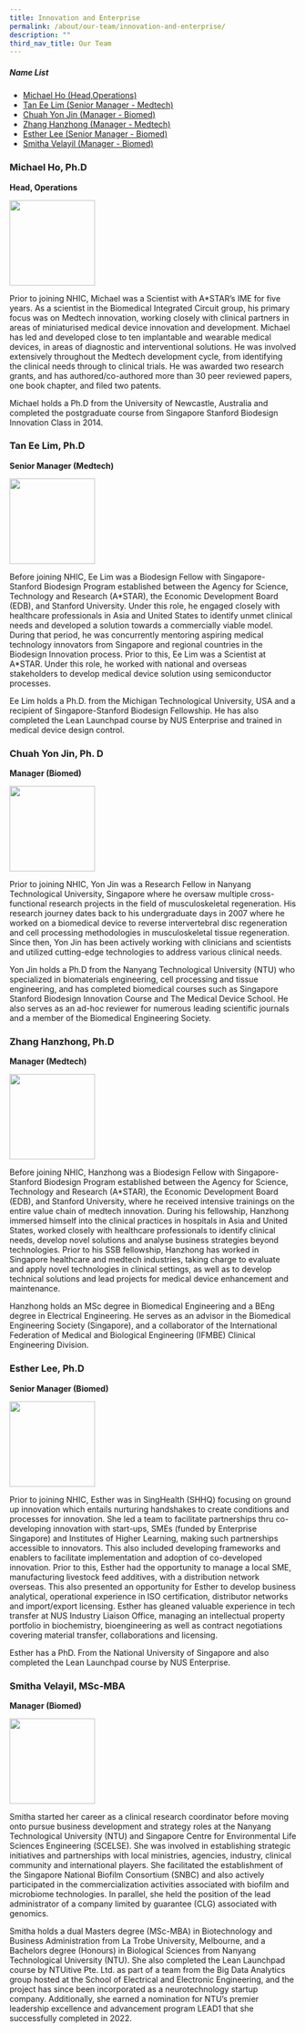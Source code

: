 ```yaml
---
title: Innovation and Enterprise
permalink: /about/our-team/innovation-and-enterprise/
description: ""
third_nav_title: Our Team
---
```

##### **Name List**  
* [Michael Ho (Head,Operations)](#MichaelHo)
* [Tan Ee Lim (Senior Manager - Medtech)](#TanEeLim)
* [Chuah Yon Jin (Manager - Biomed)](#ChuahYonJin)
* [Zhang Hanzhong (Manager - Medtech)](#ZhangHanZhong)
* [Esther Lee (Senior Manager - Biomed)](#EstherLee)
* [Smitha Velayil (Manager - Biomed)](#SmithaVelayil)

### **Michael Ho, Ph.D**  
**Head, Operations**

<img src="/images/About/Our%20Team/Innovation%20Team/michaelho.jpg" style="width:150px" name="MichaelHo">

Prior to joining NHIC, Michael was a Scientist with A\*STAR’s IME for five years. As a scientist in the Biomedical Integrated Circuit group, his primary focus was on Medtech innovation, working closely with clinical partners in areas of miniaturised medical device innovation and development. Michael has led and developed close to ten implantable and wearable medical devices, in areas of diagnostic and interventional solutions. He was involved extensively throughout the Medtech development cycle, from identifying the clinical needs through to clinical trials. He was awarded two research grants, and has authored/co-authored more than 30 peer reviewed papers, one book chapter, and filed two patents.

Michael holds a Ph.D from the University of Newcastle, Australia and completed the postgraduate course from Singapore Stanford Biodesign Innovation Class in 2014.

### **Tan Ee Lim, Ph.D**  
**Senior Manager (Medtech)**

<img src="/images/About/Our%20Team/Innovation%20Team/taneelim.jpg" style="width:150px" name="TanEeLim">

Before joining NHIC, Ee Lim was a Biodesign Fellow with Singapore-Stanford Biodesign Program established between the Agency for Science, Technology and Research (A\*STAR), the Economic Development Board (EDB), and Stanford University. Under this role, he engaged closely with healthcare professionals in Asia and United States to identify unmet clinical needs and developed a solution towards a commercially viable model. During that period, he was concurrently mentoring aspiring medical technology innovators from Singapore and regional countries in the Biodesign Innovation process. Prior to this, Ee Lim was a Scientist at A\*STAR. Under this role, he worked with national and overseas stakeholders to develop medical device solution using semiconductor processes.

Ee Lim holds a Ph.D. from the Michigan Technological University, USA and a recipient of Singapore-Stanford Biodesign Fellowship. He has also completed the Lean Launchpad course by NUS Enterprise and trained in medical device design control.

### **Chuah Yon Jin, Ph. D**  
**Manager (Biomed)**

<img src="/images/About/Our%20Team/Innovation%20Team/chuahyonjin.jpg" style="width:150px" name="Chuah">

Prior to joining NHIC, Yon Jin was a Research Fellow in Nanyang Technological University, Singapore where he oversaw multiple cross-functional research projects in the field of musculoskeletal regeneration. His research journey dates back to his undergraduate days in 2007 where he worked on a biomedical device to reverse intervertebral disc regeneration and cell processing methodologies in musculoskeletal tissue regeneration. Since then, Yon Jin has been actively working with clinicians and scientists and utilized cutting-edge technologies to address various clinical needs.

Yon Jin holds a Ph.D from the Nanyang Technological University (NTU) who specialized in biomaterials engineering, cell processing and tissue engineering, and has completed biomedical courses such as Singapore Stanford Biodesign Innovation Course and The Medical Device School. He also serves as an ad-hoc reviewer for numerous leading scientific journals and a member of the Biomedical Engineering Society.

### **Zhang Hanzhong, Ph.D**  
**Manager (Medtech)**

<img src="/images/About/Our%20Team/Innovation%20Team/zhanghanzhong.jpg" style="width:150px" name="ZhangHanZhong">

Before joining NHIC, Hanzhong was a Biodesign Fellow with Singapore-Stanford Biodesign Program established between the Agency for Science, Technology and Research (A\*STAR), the Economic Development Board (EDB), and Stanford University, where he received intensive trainings on the entire value chain of medtech innovation. During his fellowship, Hanzhong immersed himself into the clinical practices in hospitals in Asia and United States, worked closely with healthcare professionals to identify clinical needs, develop novel solutions and analyse business strategies beyond technologies. Prior to his SSB fellowship, Hanzhong has worked in Singapore healthcare and medtech industries, taking charge to evaluate and apply novel technologies in clinical settings, as well as to develop technical solutions and lead projects for medical device enhancement and maintenance.

Hanzhong holds an MSc degree in Biomedical Engineering and a BEng degree in Electrical Engineering. He serves as an advisor in the Biomedical Engineering Society (Singapore), and a collaborator of the International Federation of Medical and Biological Engineering (IFMBE) Clinical Engineering Division.

### **Esther Lee, Ph.D** 
**Senior Manager (Biomed)**

<img src="/images/About/Our%20Team/Enterprise%20Team/estherlee.jpg" style="width:150px" name="EstherLee">

Prior to joining NHIC, Esther was in SingHealth (SHHQ) focusing on ground up innovation which entails nurturing handshakes to create conditions and processes for innovation. She led a team to facilitate partnerships thru co-developing innovation with start-ups, SMEs (funded by Enterprise Singapore) and Institutes of Higher Learning, making such partnerships accessible to innovators. This also included developing frameworks and enablers to facilitate implementation and adoption of co-developed innovation. Prior to this, Esther had the opportunity to manage a local SME, manufacturing livestock feed additives, with a distribution network overseas. This also presented an opportunity for Esther to develop business analytical, operational experience in ISO certification, distributor networks and import/export licensing. Esther has gleaned valuable experience in tech transfer at NUS Industry Liaison Office, managing an intellectual property portfolio in biochemistry, bioengineering as well as contract negotiations covering material transfer, collaborations and licensing.

Esther has a PhD. From the National University of Singapore and also completed the Lean Launchpad course by NUS Enterprise.

### **Smitha Velayil, MSc-MBA**  
**Manager (Biomed)**

<img src="/images/About/Our%20Team/Enterprise%20Team/smitha%20velayil%20sunildeep.PNG" style="width:150px" name="SmithaVelayil">

Smitha started her career as a clinical research coordinator before moving onto pursue business development and strategy roles at the Nanyang Technological University (NTU) and Singapore Centre for Environmental Life Sciences Engineering (SCELSE). She was involved in establishing strategic initiatives and partnerships with local ministries, agencies, industry, clinical community and international players. She facilitated the establishment of the Singapore National Biofilm Consortium (SNBC) and also actively participated in the commercialization activities associated with biofilm and microbiome technologies. In parallel, she held the position of the lead administrator of a company limited by guarantee (CLG) associated with genomics. 

Smitha holds a dual Masters degree (MSc-MBA) in Biotechnology and Business Administration from La Trobe University, Melbourne, and a Bachelors degree (Honours) in Biological Sciences from Nanyang Technological University (NTU). She also completed the Lean Launchpad course by NTUitive Pte. Ltd. as part of a team from the Big Data Analytics group hosted at the School of Electrical and Electronic Engineering, and the project has since been incorporated as a neurotechnology startup company. Additionally, she earned a nomination for NTU’s premier leadership excellence and advancement program LEAD1 that she successfully completed in 2022.